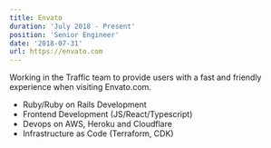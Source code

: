 ```yaml
---
title: Envato
duration: 'July 2018 - Present'
position: 'Senior Engineer'
date: '2018-07-31'
url: https://envato.com
---
```

Working in the Traffic team to provide users with a fast and friendly experience when visiting Envato.com.

* Ruby/Ruby on Rails Development
* Frontend Development (JS/React/Typescript)
* Devops on AWS, Heroku and Cloudflare
* Infrastructure as Code (Terraform, CDK)
